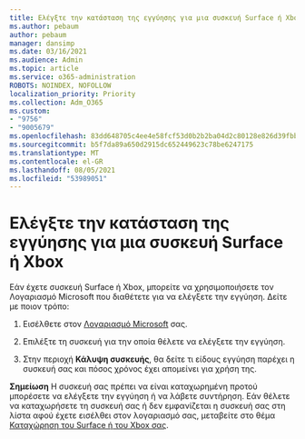 ```yaml
---
title: Ελέγξτε την κατάσταση της εγγύησης για μια συσκευή Surface ή Xbox
ms.author: pebaum
author: pebaum
manager: dansimp
ms.date: 03/16/2021
ms.audience: Admin
ms.topic: article
ms.service: o365-administration
ROBOTS: NOINDEX, NOFOLLOW
localization_priority: Priority
ms.collection: Adm_O365
ms.custom:
- "9756"
- "9005679"
ms.openlocfilehash: 83dd648705c4ee4e58fcf53d0b2b2ba04d2c80128e826d39fbb2061eb547f63e
ms.sourcegitcommit: b5f7da89a650d2915dc652449623c78be6247175
ms.translationtype: MT
ms.contentlocale: el-GR
ms.lasthandoff: 08/05/2021
ms.locfileid: "53989051"
---
```

# <a name="check-the-warranty-status-for-a-surface-or-xbox-device"></a>Ελέγξτε την κατάσταση της εγγύησης για μια συσκευή Surface ή Xbox

Εάν έχετε συσκευή Surface ή Xbox, μπορείτε να χρησιμοποιήσετε τον Λογαριασμό Microsoft που διαθέτετε για να ελέγξετε την εγγύηση. Δείτε με ποιον τρόπο:

1. Εισέλθετε στον [Λογαριασμό Microsoft](https://account.microsoft.com/devices/) σας. 

1. Επιλέξτε τη συσκευή για την οποία θέλετε να ελέγξετε την εγγύηση.

1. Στην περιοχή **Κάλυψη συσκευής**, θα δείτε τι είδους εγγύηση παρέχει η συσκευή σας και πόσος χρόνος έχει απομείνει για χρήση της.

**Σημείωση** Η συσκευή σας πρέπει να είναι καταχωρημένη προτού μπορέσετε να ελέγξετε την εγγύηση ή να λάβετε συντήρηση. Εάν θέλετε να καταχωρήσετε τη συσκευή σας ή δεν εμφανίζεται η συσκευή σας στη λίστα αφού έχετε εισέλθει στον λογαριασμό σας, μεταβείτε στο θέμα [Καταχώρηση του Surface ή του Xbox σας](https://support.microsoft.com/surface/register-your-surface-or-xbox-fd7d73f8-b0e6-c9fa-e83b-0b64652e2376).
